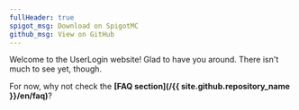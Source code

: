 ```yaml
---
fullHeader: true
spigot_msg: Download on SpigotMC
github_msg: View on GitHub
---
```


Welcome to the UserLogin website! Glad to have you around. There isn't much to see yet, though.

For now, why not check the **[FAQ section](/{{ site.github.repository_name }}/en/faq)**?
